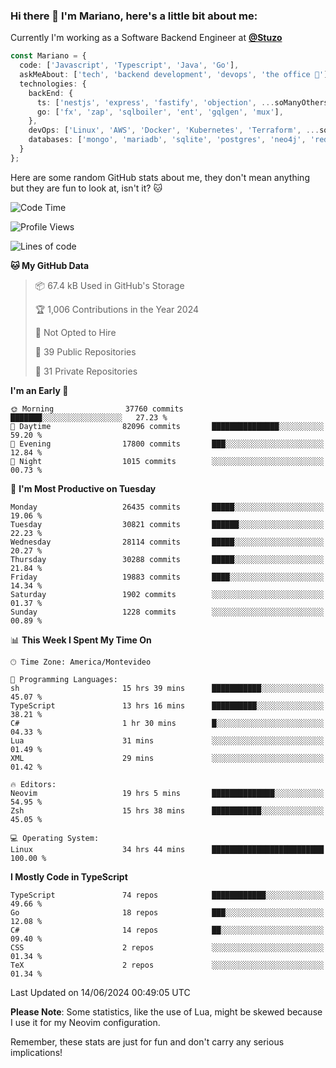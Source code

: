 ### Hi there 👋 I'm Mariano, here's a little bit about me:

Currently I'm working as a Software Backend Engineer at [**@Stuzo**](https://www.stuzo.com/)

```ts
const Mariano = {
  code: ['Javascript', 'Typescript', 'Java', 'Go'],
  askMeAbout: ['tech', 'backend development', 'devops', 'the office 💼'],
  technologies: {
    backEnd: {
      ts: ['nestjs', 'express', 'fastify', 'objection', ...soManyOthersFrameworks],
      go: ['fx', 'zap', 'sqlboiler', 'ent', 'gqlgen', 'mux'],
    },
    devOps: ['Linux', 'AWS', 'Docker', 'Kubernetes', 'Terraform', ...soManyOthersTools],
    databases: ['mongo', 'mariadb', 'sqlite', 'postgres', 'neo4j', 'redis', ...],
  }
};
```

Here are some random GitHub stats about me, they don't mean anything but they are fun to look at, isn't it? 🐱

<!--START_SECTION:waka-->
![Code Time](http://img.shields.io/badge/Code%20Time-2%2C100%20hrs%2037%20mins-blue)

![Profile Views](http://img.shields.io/badge/Profile%20Views-4-blue)

![Lines of code](https://img.shields.io/badge/From%20Hello%20World%20I%27ve%20Written-22.1%20million%20lines%20of%20code-blue)

**🐱 My GitHub Data** 

> 📦 67.4 kB Used in GitHub's Storage 
 > 
> 🏆 1,006 Contributions in the Year 2024
 > 
> 🚫 Not Opted to Hire
 > 
> 📜 39 Public Repositories 
 > 
> 🔑 31 Private Repositories 
 > 
**I'm an Early 🐤** 

```text
🌞 Morning                37760 commits       ███████░░░░░░░░░░░░░░░░░░   27.23 % 
🌆 Daytime                82096 commits       ███████████████░░░░░░░░░░   59.20 % 
🌃 Evening                17800 commits       ███░░░░░░░░░░░░░░░░░░░░░░   12.84 % 
🌙 Night                  1015 commits        ░░░░░░░░░░░░░░░░░░░░░░░░░   00.73 % 
```
📅 **I'm Most Productive on Tuesday** 

```text
Monday                   26435 commits       █████░░░░░░░░░░░░░░░░░░░░   19.06 % 
Tuesday                  30821 commits       ██████░░░░░░░░░░░░░░░░░░░   22.23 % 
Wednesday                28114 commits       █████░░░░░░░░░░░░░░░░░░░░   20.27 % 
Thursday                 30288 commits       █████░░░░░░░░░░░░░░░░░░░░   21.84 % 
Friday                   19883 commits       ████░░░░░░░░░░░░░░░░░░░░░   14.34 % 
Saturday                 1902 commits        ░░░░░░░░░░░░░░░░░░░░░░░░░   01.37 % 
Sunday                   1228 commits        ░░░░░░░░░░░░░░░░░░░░░░░░░   00.89 % 
```


📊 **This Week I Spent My Time On** 

```text
🕑︎ Time Zone: America/Montevideo

💬 Programming Languages: 
sh                       15 hrs 39 mins      ███████████░░░░░░░░░░░░░░   45.07 % 
TypeScript               13 hrs 16 mins      ██████████░░░░░░░░░░░░░░░   38.21 % 
C#                       1 hr 30 mins        █░░░░░░░░░░░░░░░░░░░░░░░░   04.33 % 
Lua                      31 mins             ░░░░░░░░░░░░░░░░░░░░░░░░░   01.49 % 
XML                      29 mins             ░░░░░░░░░░░░░░░░░░░░░░░░░   01.42 % 

🔥 Editors: 
Neovim                   19 hrs 5 mins       ██████████████░░░░░░░░░░░   54.95 % 
Zsh                      15 hrs 38 mins      ███████████░░░░░░░░░░░░░░   45.05 % 

💻 Operating System: 
Linux                    34 hrs 44 mins      █████████████████████████   100.00 % 
```

**I Mostly Code in TypeScript** 

```text
TypeScript               74 repos            ████████████░░░░░░░░░░░░░   49.66 % 
Go                       18 repos            ███░░░░░░░░░░░░░░░░░░░░░░   12.08 % 
C#                       14 repos            ██░░░░░░░░░░░░░░░░░░░░░░░   09.40 % 
CSS                      2 repos             ░░░░░░░░░░░░░░░░░░░░░░░░░   01.34 % 
TeX                      2 repos             ░░░░░░░░░░░░░░░░░░░░░░░░░   01.34 % 
```




 Last Updated on 14/06/2024 00:49:05 UTC
<!--END_SECTION:waka-->

**Please Note**: Some statistics, like the use of Lua, might be skewed because I use it for my Neovim configuration.

Remember, these stats are just for fun and don't carry any serious implications!
